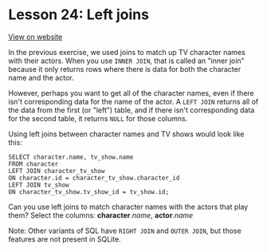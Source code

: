 # Lesson 24: Left joins

[View on website](https://www.sql-easy.com/left_joins)

In the previous exercise, we used joins to match up TV character names with their actors. When you use `INNER JOIN`, that is called an "inner join" because it only returns rows where there is data for both the character name and the actor.

However, perhaps you want to get all of the character names, even if there isn't corresponding data for the name of the actor. A `LEFT JOIN` returns all of the data from the first (or "left") table, and if there isn't corresponding data for the second table, it returns `NULL` for those columns.

Using left joins between character names and TV shows would look like this:
```
SELECT character.name, tv_show.name
FROM character
LEFT JOIN character_tv_show
ON character.id = character_tv_show.character_id
LEFT JOIN tv_show
ON character_tv_show.tv_show_id = tv_show.id;
```

Can you use left joins to match character names with the actors that play them? Select the columns: **character**.*name*, **actor**.*name*

Note: Other variants of SQL have `RIGHT JOIN` and `OUTER JOIN`, but those features are not present in SQLite.